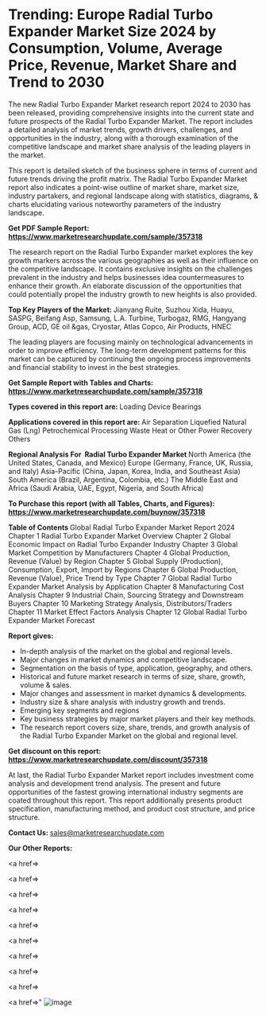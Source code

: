 # Trending: Europe Radial Turbo Expander Market Size 2024 by Consumption, Volume, Average Price, Revenue, Market Share and Trend to 2030

The new Radial Turbo Expander Market research report 2024 to 2030 has been released, providing comprehensive insights into the current state and future prospects of the Radial Turbo Expander Market. The report includes a detailed analysis of market trends, growth drivers, challenges, and opportunities in the industry, along with a thorough examination of the competitive landscape and market share analysis of the leading players in the market.

This report is detailed sketch of the business sphere in terms of current and future trends driving the profit matrix. The Radial Turbo Expander Market report also indicates a point-wise outline of market share, market size, industry partakers, and regional landscape along with statistics, diagrams, &amp; charts elucidating various noteworthy parameters of the industry landscape.

<strong><b>Get PDF Sample Report: <a href=https://www.marketresearchupdate.com/sample/357318>https://www.marketresearchupdate.com/sample/357318</a></b></strong>

The research report on the Radial Turbo Expander market explores the key growth markers across the various geographies as well as their influence on the competitive landscape. It contains exclusive insights on the challenges prevalent in the industry and helps businesses idea countermeasures to enhance their growth. An elaborate discussion of the opportunities that could potentially propel the industry growth to new heights is also provided.

<strong><b>Top Key Players of the Market:
</b></strong>Jianyang Ruite, Suzhou Xida, Huayu, SASPG, Beifang Asp, Samsung, L.A. Turbine, Turbogaz, RMG, Hangyang Group, ACD, GE oil &gas, Cryostar, Atlas Copco, Air Products, HNEC<strong><b>
</b></strong>

The leading players are focusing mainly on technological advancements in order to improve efficiency. The long-term development patterns for this market can be captured by continuing the ongoing process improvements and financial stability to invest in the best strategies.

<strong><b>Get Sample Report with Tables and Charts: <a href=https://www.marketresearchupdate.com/sample/357318>https://www.marketresearchupdate.com/sample/357318</a></b></strong>

<strong><b>Types covered in this report are:
</b></strong>Loading Device
Bearings<strong><b>
</b></strong>

<strong><b>Applications covered in this report are:
</b></strong>Air Separation
Liquefied Natural Gas (Lng)
Petrochemical Processing
Waste Heat or Other Power Recovery
Others<strong><b>
</b></strong>

<strong><b>Regional Analysis For  Radial Turbo Expander Market</b></strong><strong><b>
</b></strong>North America (the United States, Canada, and Mexico)
Europe (Germany, France, UK, Russia, and Italy)
Asia-Pacific (China, Japan, Korea, India, and Southeast Asia)
South America (Brazil, Argentina, Colombia, etc.)
The Middle East and Africa (Saudi Arabia, UAE, Egypt, Nigeria, and South Africa)

<strong><b>To Purchase this report (with all Tables, Charts, and Figures): <a href=https://www.marketresearchupdate.com/buynow/357318>https://www.marketresearchupdate.com/buynow/357318</a></b></strong>

<strong><b>Table of Contents</b></strong><strong><b>
</b></strong>Global Radial Turbo Expander Market Report 2024
Chapter 1 Radial Turbo Expander Market Overview
Chapter 2 Global Economic Impact on Radial Turbo Expander Industry
Chapter 3 Global Market Competition by Manufacturers
Chapter 4 Global Production, Revenue (Value) by Region
Chapter 5 Global Supply (Production), Consumption, Export, Import by Regions
Chapter 6 Global Production, Revenue (Value), Price Trend by Type
Chapter 7 Global Radial Turbo Expander Market Analysis by Application
Chapter 8 Manufacturing Cost Analysis
Chapter 9 Industrial Chain, Sourcing Strategy and Downstream Buyers
Chapter 10 Marketing Strategy Analysis, Distributors/Traders
Chapter 11 Market Effect Factors Analysis
Chapter 12 Global Radial Turbo Expander Market Forecast

<strong><b>Report gives:</b></strong>

- In-depth analysis of the market on the global and regional levels.
- Major changes in market dynamics and competitive landscape.
- Segmentation on the basis of type, application, geography, and others.
- Historical and future market research in terms of size, share, growth, volume &amp; sales.
- Major changes and assessment in market dynamics &amp; developments.
- Industry size &amp; share analysis with industry growth and trends.
- Emerging key segments and regions
- Key business strategies by major market players and their key methods.
- The research report covers size, share, trends, and growth analysis of the Radial Turbo Expander Market on the global and regional level.

<strong><b>Get discount on this report: <a href=https://www.marketresearchupdate.com/discount/357318>https://www.marketresearchupdate.com/discount/357318</a></b></strong>

At last, the Radial Turbo Expander Market report includes investment come analysis and development trend analysis. The present and future opportunities of the fastest growing international industry segments are coated throughout this report. This report additionally presents product specification, manufacturing method, and product cost structure, and price structure.

<strong><b>Contact Us:
</b></strong>sales@marketresearchupdate.com

<strong>Our Other Reports:</strong>

<a href=></a>

<a href=></a>

<a href=></a>

<a href=></a>

<a href=></a>

<a href=></a>

<a href=></a>

<a href=></a>

<a href=></a>

<a href=></a>"
![image](https://github.com/Gayatrikarjule/Market-Analysis-360/assets/97346546/4b9474d7-fd26-434e-bee9-5a700eb009c6)

